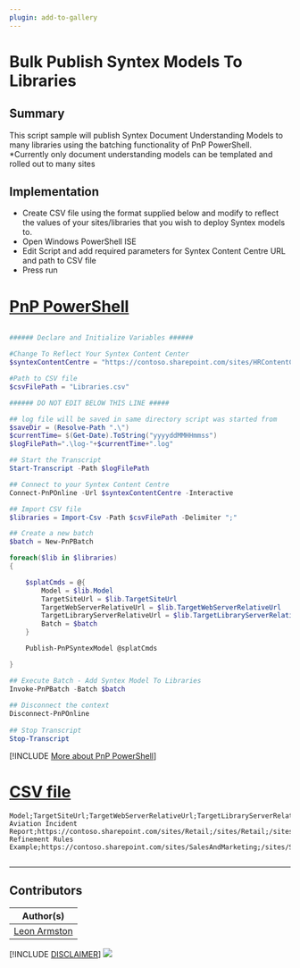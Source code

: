 ```yaml
---
plugin: add-to-gallery
---
```


# Bulk Publish Syntex Models To Libraries

## Summary

This script sample will publish Syntex Document Understanding Models to many libraries using the batching functionality of PnP PowerShell. *Currently only document understanding models can be templated and rolled out to many sites

## Implementation

- Create CSV file using the format supplied below and modify to reflect the values of your sites/libraries that you wish to deploy Syntex models to.
- Open Windows PowerShell ISE
- Edit Script and add required parameters for Syntex Content Centre URL and path to CSV file
- Press run

# [PnP PowerShell](#tab/pnpps)
```powershell

###### Declare and Initialize Variables ######  

#Change To Reflect Your Syntex Content Center
$syntexContentCentre = "https://contoso.sharepoint.com/sites/HRContentCenter" 

#Path to CSV file
$csvFilePath = "Libraries.csv"

###### DO NOT EDIT BELOW THIS LINE #####

## log file will be saved in same directory script was started from
$saveDir = (Resolve-Path ".\")  
$currentTime= $(Get-Date).ToString("yyyyddMMHHmmss")  
$logFilePath=".\log-"+$currentTime+".log"  

## Start the Transcript  
Start-Transcript -Path $logFilePath 

## Connect to your Syntex Content Centre
Connect-PnPOnline -Url $syntexContentCentre -Interactive

## Import CSV file
$libraries = Import-Csv -Path $csvFilePath -Delimiter ";"

## Create a new batch
$batch = New-PnPBatch

foreach($lib in $libraries) 
{ 

    $splatCmds = @{
        Model = $lib.Model
        TargetSiteUrl = $lib.TargetSiteUrl
        TargetWebServerRelativeUrl = $lib.TargetWebServerRelativeUrl
        TargetLibraryServerRelativeUrl = $lib.TargetLibraryServerRelativeUrl
        Batch = $batch
    }

    Publish-PnPSyntexModel @splatCmds

}

## Execute Batch - Add Syntex Model To Libraries
Invoke-PnPBatch -Batch $batch
 
## Disconnect the context  
Disconnect-PnPOnline  
 
## Stop Transcript  
Stop-Transcript  

```
[!INCLUDE [More about PnP PowerShell](../../docfx/includes/MORE-PNPPS.md)]

# [CSV file](#tab/csv)
```csv
Model;TargetSiteUrl;TargetWebServerRelativeUrl;TargetLibraryServerRelativeUrl
Aviation Incident Report;https://contoso.sharepoint.com/sites/Retail;/sites/Retail;/sites/Retail/shared%20documents
Refinement Rules Example;https://contoso.sharepoint.com/sites/SalesAndMarketing;/sites/SalesAndMarketing;/sites/SalesAndMarketing/shared%20documents


```
***

## Contributors

| Author(s) |
|-----------|
| [Leon Armston](https://github.com/LeonArmston) |

[!INCLUDE [DISCLAIMER](../../docfx/includes/DISCLAIMER.md)]
<img src="https://m365-visitor-stats.azurewebsites.net/script-samples/scripts/spo-bulk-publish-syntex-model" aria-hidden="true" />
